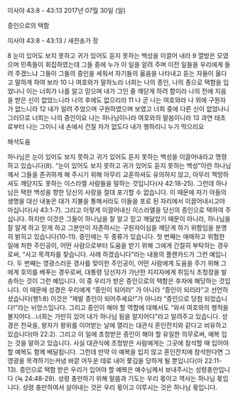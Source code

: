 이사야 43:8 - 43:13 
2017년 07월 30일 (일)

증인으로의 택함



이사야 43:8 - 43:13 / 새찬송가  장


8 눈이 있어도 보지 못하고 귀가 있어도 듣지 못하는 백성을 이끌어 내라 9 열방은 모였으며 민족들이 회집하였는데 그들 중에 누가 이 일을 알려 주며 이전 일들을 우리에게 들려 주겠느냐 그들이 그들의 증인을 세워서 자기들의 옳음을 나타내고 듣는 자들이 옳다고 말하게 하여 보라 10 나 여호와가 말하노라 너희는 나의 증인, 나의 종으로 택함을 입었나니 이는 너희가 나를 알고 믿으며 내가 그인 줄 깨닫게 하려 함이라 나의 전에 지음을 받은 신이 없었느니라 나의 후에도 없으리라 11 나 곧 나는 여호와라 나 외에 구원자가 없느니라 12 내가 알려 주었으며 구원하였으며 보였고 너희 중에 다른 신이 없었나니 그러므로 너희는 나의 증인이요 나는 하나님이니라 여호와의 말씀이니라 13 과연 태초로부터 나는 그이니 내 손에서 건질 자가 없도다 내가 행하리니 누가 막으리요

해석도움





하나님은 눈이 있어도 보지 못하고 귀가 있어도 듣지 못하는 백성을 이끌어내라고 명령하고 있습니다(8). “눈이 있어도 보지 못하고 귀가 있어도 듣지 못하는 백성”이란 하나님께서 그들을 존귀하게 해 주시기 위해 아무리 교훈하셔도 유의하지 않고, 아무리 책망하셔도 깨닫지도 못하는 이스라엘 사람들을 말하는 것입니다(사 42:18-25). 그런데 하나님은 택한 백성을 향한 당신의 사랑을 절대 포기할 수 없습니다. 이 때문에 자기 아들의 생명을 대신 내놓은 대가 지불을 통해서라도 이들을 포로 된 자리에서 이끌어내시고야 마십니다(사 43:1-7). 그리고 이렇게 이끌어내신 이스라엘을 당신의 증인으로 택하여 주십니다. 하지만 이것은 그들이 하나님을 잘 알고 믿고 깨달았기 때문이 아니라, 하나님을 잘 알게 하고 믿게 하고 그분만이 자존하시는 구원자이심을 깨닫게 하기 위함임을 분명히 밝히고 있습니다(10-11). 
증인에는 두 종류가 있습니다. 첫 번째는 애매하고 위험한 일에 처한 주인공이, 어떤 사람으로부터 도움을 받기 위해 그에게 간절히 부탁하는 경우로써, “사고 목격자를 찾습니다. 사례 하겠습니다”라는 내용의 플랜카드가 그런 예입니다. 두 번째는 영광스러운 경사를 맞이한 주인공이, 어떤 사람에게 도움을 주기 위해 그에게 호의를 베푸는 경우로써, 대통령 당선자가 가난한 지지자에게 취임식 초청장을 발송하는 것이 그런 예입니다. 이 중 우리가 받은 증인으로의 택함은 후자에 해당하는 것입니다. 이 때문에 성경은 우리에게 “증인이 되어라” 가 아니라 “증인이 되리라”고 선언하셨습니다(행1:8) 이것은 “제발 증인이 되어주세요!”가 아니라 “증인으로 당첨 되었습니다!”라는 뉘앙스입니다. 그리고 증인이 해야 할 역할에 대해서도 “와서 여호와의 행적을 볼지어다...너희는 가만히 있어 내가 하나님 됨을 알지어다”라고 알려주고 있습니다. 
성경은 천국을, 왕자가 왕위를 이어받는 날에 열리는 대관식 혼인잔치와 같다고 비유하고 있습니다(마 22:2). 그리고 이 일에 초청받은 증인이 해야 할 유일한 의무로써, 예복 입는 것을 말하고 있습니다. 사실 대관식에 초청받은 사람에게는 그곳에 참석할 때 입어야 할 예복도 함께 배달됩니다. 그런데 만약 이 예복을 입지 않고 혼인잔치에 참석한다면 그 영광을 목격하기는커녕 바깥 어두운 데로 내어 쫓김을 당하게 될 뿐입니다(마 22:11-13). 증인으로 택함 받은 우리가 입어야 할 예복은 예수님께서 보내주시는 성령충만입니다 (눅 24:48-29). 성령 충만하기 위해 말씀과 기도는 우리 몫이고 역사는 하나님 몫입니다. 성령 충만하여서 살아내는 것은 우리 몫이고 이루시는 것은 하나님 몫입니다.